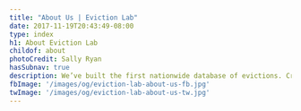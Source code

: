 ```yaml
---
title: "About Us | Eviction Lab"
date: 2017-11-19T20:43:49-08:00
type: index
h1: About Eviction Lab
childof: about
photoCredit: Sally Ryan
hasSubnav: true
description: We’ve built the first nationwide database of evictions. Create custom maps, charts, and reports, and learn about eviction in your area. 
fbImage: '/images/og/eviction-lab-about-us-fb.jpg'
twImage: '/images/og/eviction-lab-about-us-tw.jpg'
---
```


